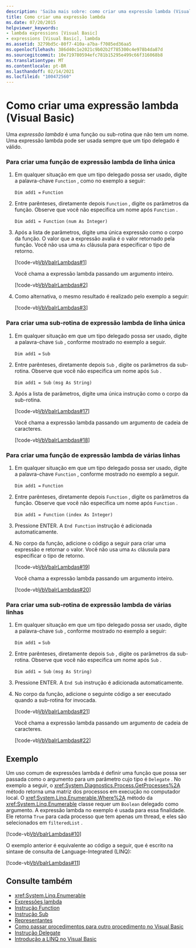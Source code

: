```yaml
---
description: 'Saiba mais sobre: como criar uma expressão lambda (Visual Basic)'
title: Como criar uma expressão lambda
ms.date: 07/20/2015
helpviewer_keywords:
- lambda expressions [Visual Basic]
- expressions [Visual Basic], lambda
ms.assetid: 3279bd5c-80f7-410a-a7ba-f7085ed36aa5
ms.openlocfilehash: 386d40c1e2021c9b02b2f785300c4e978b4da87d
ms.sourcegitcommit: 10e719780594efc781b15295e499c66f316068b8
ms.translationtype: MT
ms.contentlocale: pt-BR
ms.lasthandoff: 02/14/2021
ms.locfileid: "100472560"
---
```

# <a name="how-to-create-a-lambda-expression-visual-basic"></a>Como criar uma expressão lambda (Visual Basic)

Uma *expressão lambda* é uma função ou sub-rotina que não tem um nome. Uma expressão lambda pode ser usada sempre que um tipo delegado é válido.  
  
### <a name="to-create-a-single-line-lambda-expression-function"></a>Para criar uma função de expressão lambda de linha única  
  
1. Em qualquer situação em que um tipo delegado possa ser usado, digite a palavra-chave `Function` , como no exemplo a seguir:  
  
     `Dim add1 =`   `Function`  
  
2. Entre parênteses, diretamente depois `Function` , digite os parâmetros da função. Observe que você não especifica um nome após `Function` .  
  
     `Dim add1 = Function`   `(num As Integer)`  
  
3. Após a lista de parâmetros, digite uma única expressão como o corpo da função. O valor que a expressão avalia é o valor retornado pela função. Você não usa uma `As` cláusula para especificar o tipo de retorno.  
  
     [!code-vb[VbVbalrLambdas#1](~/samples/snippets/visualbasic/VS_Snippets_VBCSharp/VbVbalrLambdas/VB/Class1.vb#1)]  
  
     Você chama a expressão lambda passando um argumento inteiro.  
  
     [!code-vb[VbVbalrLambdas#2](~/samples/snippets/visualbasic/VS_Snippets_VBCSharp/VbVbalrLambdas/VB/Class1.vb#2)]  
  
4. Como alternativa, o mesmo resultado é realizado pelo exemplo a seguir:  
  
     [!code-vb[VbVbalrLambdas#3](~/samples/snippets/visualbasic/VS_Snippets_VBCSharp/VbVbalrLambdas/VB/Class1.vb#3)]  
  
### <a name="to-create-a-single-line-lambda-expression-subroutine"></a>Para criar uma sub-rotina de expressão lambda de linha única  
  
1. Em qualquer situação em que um tipo delegado possa ser usado, digite a palavra-chave `Sub` , conforme mostrado no exemplo a seguir.  
  
     `Dim add1 =`   `Sub`  
  
2. Entre parênteses, diretamente depois `Sub` , digite os parâmetros da sub-rotina. Observe que você não especifica um nome após `Sub` .  
  
     `Dim add1 = Sub`   `(msg As String)`  
  
3. Após a lista de parâmetros, digite uma única instrução como o corpo da sub-rotina.  
  
     [!code-vb[VbVbalrLambdas#17](~/samples/snippets/visualbasic/VS_Snippets_VBCSharp/VbVbalrLambdas/VB/Class1.vb#17)]  
  
     Você chama a expressão lambda passando um argumento de cadeia de caracteres.  
  
     [!code-vb[VbVbalrLambdas#18](~/samples/snippets/visualbasic/VS_Snippets_VBCSharp/VbVbalrLambdas/VB/Class1.vb#18)]  
  
### <a name="to-create-a-multiline-lambda-expression-function"></a>Para criar uma função de expressão lambda de várias linhas  
  
1. Em qualquer situação em que um tipo delegado possa ser usado, digite a palavra-chave `Function` , conforme mostrado no exemplo a seguir.  
  
     `Dim add1 =`   `Function`  
  
2. Entre parênteses, diretamente depois `Function` , digite os parâmetros da função. Observe que você não especifica um nome após `Function` .  
  
     `Dim add1 = Function`   `(index As Integer)`  
  
3. Pressione ENTER. A `End Function` instrução é adicionada automaticamente.  
  
4. No corpo da função, adicione o código a seguir para criar uma expressão e retornar o valor. Você não usa uma `As` cláusula para especificar o tipo de retorno.  
  
     [!code-vb[VbVbalrLambdas#19](~/samples/snippets/visualbasic/VS_Snippets_VBCSharp/VbVbalrLambdas/VB/Class1.vb#19)]  
  
     Você chama a expressão lambda passando um argumento inteiro.  
  
     [!code-vb[VbVbalrLambdas#20](~/samples/snippets/visualbasic/VS_Snippets_VBCSharp/VbVbalrLambdas/VB/Class1.vb#20)]  
  
### <a name="to-create-a-multiline-lambda-expression-subroutine"></a>Para criar uma sub-rotina de expressão lambda de várias linhas  
  
1. Em qualquer situação em que um tipo delegado possa ser usado, digite a palavra-chave `Sub` , conforme mostrado no exemplo a seguir:  
  
     `Dim add1 =`   `Sub`  
  
2. Entre parênteses, diretamente depois `Sub` , digite os parâmetros da sub-rotina. Observe que você não especifica um nome após `Sub` .  
  
     `Dim add1 = Sub`  `(msg As String)`  
  
3. Pressione ENTER. A `End Sub` instrução é adicionada automaticamente.  
  
4. No corpo da função, adicione o seguinte código a ser executado quando a sub-rotina for invocada.  
  
     [!code-vb[VbVbalrLambdas#21](~/samples/snippets/visualbasic/VS_Snippets_VBCSharp/VbVbalrLambdas/VB/Class1.vb#21)]  
  
     Você chama a expressão lambda passando um argumento de cadeia de caracteres.  
  
     [!code-vb[VbVbalrLambdas#22](~/samples/snippets/visualbasic/VS_Snippets_VBCSharp/VbVbalrLambdas/VB/Class1.vb#22)]  
  
## <a name="example"></a>Exemplo  

 Um uso comum de expressões lambda é definir uma função que possa ser passada como o argumento para um parâmetro cujo tipo é `Delegate` . No exemplo a seguir, o <xref:System.Diagnostics.Process.GetProcesses%2A> método retorna uma matriz dos processos em execução no computador local. O <xref:System.Linq.Enumerable.Where%2A> método da <xref:System.Linq.Enumerable> classe requer um `Boolean` delegado como argumento. A expressão lambda no exemplo é usada para essa finalidade. Ele retorna `True` para cada processo que tem apenas um thread, e eles são selecionados em `filteredList` .  
  
 [!code-vb[VbVbalrLambdas#10](~/samples/snippets/visualbasic/VS_Snippets_VBCSharp/VbVbalrLambdas/VB/Class4.vb#10)]  
  
 O exemplo anterior é equivalente ao código a seguir, que é escrito na sintaxe de consulta de Language-Integrated (LINQ):  
  
 [!code-vb[VbVbalrLambdas#11](~/samples/snippets/visualbasic/VS_Snippets_VBCSharp/VbVbalrLambdas/VB/Class5.vb#11)]  
  
## <a name="see-also"></a>Consulte também

- <xref:System.Linq.Enumerable>
- [Expressões lambda](./lambda-expressions.md)
- [Instrução Function](../../../language-reference/statements/function-statement.md)
- [Instrução Sub](../../../language-reference/statements/sub-statement.md)
- [Representantes](../delegates/index.md)
- [Como passar procedimentos para outro procedimento no Visual Basic](../delegates/how-to-pass-procedures-to-another-procedure.md)
- [Instrução Delegate](../../../language-reference/statements/delegate-statement.md)
- [Introdução a LINQ no Visual Basic](../linq/introduction-to-linq.md)
